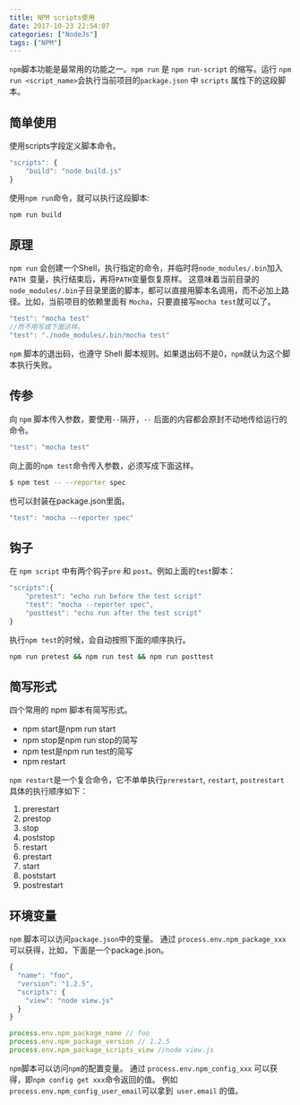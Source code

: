 ```yaml
---
title: NPM scripts使用
date: 2017-10-23 22:54:07
categories: ["NodeJs"]
tags: ["NPM"]
---
```


`npm`脚本功能是最常用的功能之一。`npm run` 是 `npm run-script` 的缩写。运行 `npm run <script_name>`会执行当前项目的`package.json` 中 `scripts` 属性下的这段脚本。

<!-- more -->
## 简单使用

使用scripts字段定义脚本命令。
``` javascript
"scripts": {
    "build": "node build.js"
}
```

使用`npm run`命令，就可以执行这段脚本:
``` bash
npm run build
```

## 原理
`npm run` 会创建一个Shell，执行指定的命令，并临时将`node_modules/.bin`加入`PATH `变量，执行结束后，再将`PATH`变量恢复原样。
这意味着当前目录的`node_modules/.bin`子目录里面的脚本，都可以直接用脚本名调用，而不必加上路径。比如，当前项目的依赖里面有 `Mocha`，只要直接写`mocha test`就可以了。
``` javascript
"test": "mocha test"
//而不用写成下面这样。
"test": "./node_modules/.bin/mocha test"
```
`npm` 脚本的退出码，也遵守 Shell 脚本规则。如果退出码不是0，`npm`就认为这个脚本执行失败。


## 传参
向 `npm` 脚本传入参数，要使用`--`隔开，`--` 后面的内容都会原封不动地传给运行的命令。
``` javascript
"test": "mocha test"
```
向上面的`npm test`命令传入参数，必须写成下面这样。
``` bash
$ npm test -- --reporter spec
```
也可以封装在package.json里面。
``` javascript
"test": "mocha --reporter spec"
```


## 钩子
在 `npm script` 中有两个钩子`pre` 和 `post`。例如上面的`test`脚本：
``` javascript
"scripts":{
    "pretest": "echo run before the test script"
    "test": "mocha --reporter spec",
    "posttest": "echo run after the test script"
}
```

执行`npm test`的时候，会自动按照下面的顺序执行。
``` bash
npm run pretest && npm run test && npm run posttest
```

## 简写形式

四个常用的 npm 脚本有简写形式。

- npm start是npm run start
- npm stop是npm run stop的简写
- npm test是npm run test的简写
- npm restart

`npm restart`是一个复合命令，它不单单执行`prerestart`, `restart`, `postrestart`具体的执行顺序如下：
1. prerestart
2. prestop
3. stop
4. poststop
5. restart
6. prestart
7. start
8. poststart
9. postrestart

## 环境变量
`npm` 脚本可以访问`package.json`中的变量。
通过 `process.env.npm_package_xxx` 可以获得，比如，下面是一个package.json。
``` javascript
{
  "name": "foo",
  "version": "1.2.5",
  "scripts": {
    "view": "node view.js"
  }
}

process.env.npm_package_name // foo
process.env.npm_package_version // 1.2.5
process.env.npm_package_scripts_view //node view.js
```

`npm`脚本可以访问`npm`的配置变量。
通过 `process.env.npm_config_xxx` 可以获得，即`npm config get xxx`命令返回的值。
例如`process.env.npm_config_user_email`可以拿到` user.email` 的值。

